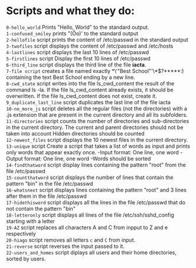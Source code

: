 # Scripts and what they do: 

`0-hello_world` Prints "Hello, World" to the standard output.<br>
`1-confused_smiley` prints "(Ôo)'    to the standard output <br>
`2-hellofile` script prints the content of /etc/passwd in the standard output <br>
`3-twofiles` script displays the content of /etc/passwd and /etc/hosts <br>
`4-lastlines` script displays the last 10 lines of /etc/passwd <br>
`5-firstlines` script Display the first 10 lines of /etc/passwd <br>
`6-third_line` script displays the third line of the file **iacta**. <br>
`7-file script` creates a file named exactly \*\\'"Best School"\'\\*$\?\*\*\*\*\*:) containing the text Best School ending by a new line. <br>
`8-cwd_state` script writes into the file ls_cwd_content the result of the command ls -la. If the file ls_cwd_content already exists, it should be overwritten. If the file ls_cwd_content does not exist, create it. <br>
`9_duplicate_last_line` script duplicates the last line of the file iacta <br>
`10-no_more_js` script deletes all the regular files (not the directories) with a .js extension that are present in the current directory and all its subfolders. <br>
`11-directories`  script  counts the number of directories and sub-directories in the current directory. The current and parent directories should not be taken into account Hidden directories should be counted <br>
`12-newest_files` script  displays the 10 newest files in the current directory.<br>
`13-unique` script Create a script that takes a list of words as input and prints only words that appear exactly once.
-Input format: One line, one word
-Output format: One line, one word
-Words should be sorted 
<br>
`14-findthatword` script display lines containing the pattern "root" from the file /etc/passwd <br>
`15-countthatword` script displays the number of lines that contain the pattern "bin" in the file /etc/passwd<br>
`16-whatsnext` script displays lines containing the pattern "root" and 3 lines after them in the file /etc/passwd<br>
`17-hidethisword` script displays all the lines in the file /etc/passwd that do not contain the pattern "bin" <br>
`18-letteronly` script displays all lines of the file /etc/ssh/sshd_config starting with a letter <br>
`19-AZ` script replaces all characters A and C from inpput to Z and e respectively <br>
`20-hiago` script removes all letters `c` and `C` from input. <br>
`21-reverse` script reverses the input passed to it. <br>
`22-users_and_homes` script diplays all users and their home directories, sorted by users. <br>




